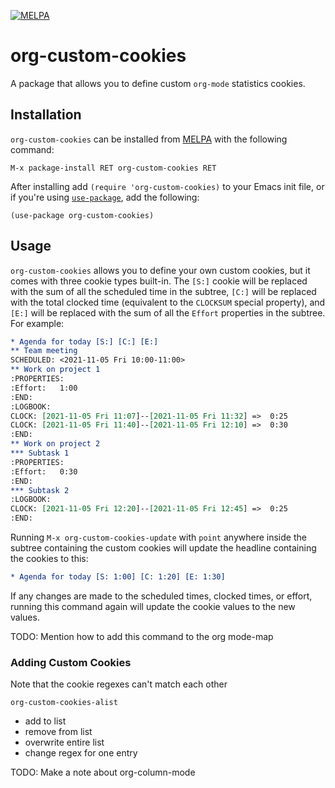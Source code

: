 [![MELPA](https://melpa.org/packages/org-custom-cookies-badge.svg)](https://melpa.org/#/org-custom-cookies)

# org-custom-cookies

A package that allows you to define custom `org-mode` statistics cookies.

## Installation

`org-custom-cookies` can be installed from [MELPA](https://melpa.org/) with the following command:
```
M-x package-install RET org-custom-cookies RET
```

After installing add `(require 'org-custom-cookies)` to your Emacs init file, or if you're using [`use-package`](https://github.com/jwiegley/use-package), add the following:
```elisp
(use-package org-custom-cookies)
```

## Usage

`org-custom-cookies` allows you to define your own custom cookies, but it comes with three cookie types built-in. The `[S:]` cookie will be replaced with the sum of all the scheduled time in the subtree, `[C:]` will be replaced with the total clocked time (equivalent to the `CLOCKSUM` special property), and `[E:]` will be replaced with the sum of all the `Effort` properties in the subtree. For example:
```org
* Agenda for today [S:] [C:] [E:]
** Team meeting
SCHEDULED: <2021-11-05 Fri 10:00-11:00>
** Work on project 1
:PROPERTIES:
:Effort:   1:00
:END:
:LOGBOOK:
CLOCK: [2021-11-05 Fri 11:07]--[2021-11-05 Fri 11:32] =>  0:25
CLOCK: [2021-11-05 Fri 11:40]--[2021-11-05 Fri 12:10] =>  0:30
:END:
** Work on project 2
*** Subtask 1
:PROPERTIES:
:Effort:   0:30
:END:
*** Subtask 2
:LOGBOOK:
CLOCK: [2021-11-05 Fri 12:20]--[2021-11-05 Fri 12:45] =>  0:25
:END:
```

Running `M-x org-custom-cookies-update` with `point` anywhere inside the subtree containing the custom cookies will update the headline containing the cookies to this:
```org
* Agenda for today [S: 1:00] [C: 1:20] [E: 1:30]
```

If any changes are made to the scheduled times, clocked times, or effort, running this command again will update the cookie values to the new values.

TODO: Mention how to add this command to the org mode-map

### Adding Custom Cookies

Note that the cookie regexes can't match each other

`org-custom-cookies-alist`
- add to list
- remove from list
- overwrite entire list
- change regex for one entry

TODO: Make a note about org-column-mode
